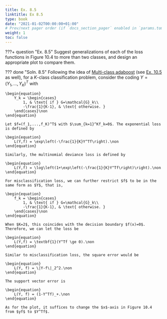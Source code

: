 ```yaml
---
title: Ex. 8.5
linktitle: Ex 8.5
type: book
date: "2021-01-02T00:00:00+01:00"
# Prev/next pager order (if `docs_section_pager` enabled in `params.toml`)
weight: 1
toc: false
---
```


???+ question "Ex. 8.5"
    Suggest generalizations of each of the loss functions in Figure 10.4 to more than two classes, and design an appropriate plot to compare them.

??? done "Soln. 8.5"
    Following the idea of [Multi-class adaboost](https://hastie.su.domains/Papers/samme.pdf) (see [Ex. 10.5](../_10-Boosting-and-Additive-Trees/ex10-05.md) as well),  for a $K$-class classification problem, consider the coding $Y=(Y_1,...,Y_K)^T$ with
	
    \begin{equation}
		Y_k = \begin{cases}
			1, & \text{ if } G=\mathcal{G}_k\\
			-\frac{1}{K-1}, & \text{ otherwise. }
		\end{cases}\non
	\end{equation}
	
    Let $f=(f_1,...,f_K)^T$ with $\sum_{k=1}^Kf_k=0$. The exponential loss is defined by
	
    \begin{equation}
		L(Y,f) = \exp\left(-\frac{1}{K}Y^Tf\right).\non
	\end{equation}

	Similarly, the multinomial deviance loss is defined by 
	
    \begin{equation}
		L(Y,f) = \log\left(1+\exp\left(-\frac{1}{K}Y^Tf\right)\right).\non
	\end{equation}
	
    For misclassification loss, we can further restrict $f$ to be in the same form as $Y$, that is,
	
    \begin{equation}
		f_k = \begin{cases}
			1, & \text{ if } G=\mathcal{G}_k\\
			-\frac{1}{K-1}, & \text{ otherwise. }
		\end{cases}\non
	\end{equation}
	
    When $K=2$, this coincides with the decision boundary $f(x)=0$. Therefore, we can let the loss be 
	
    \begin{equation}
		L(Y,f) = \textbf{1}(Y^Tf \ge 0).\non
	\end{equation}
	
    Similar to misclassification loss, the square error would be 
	
    \begin{equation}
		L(Y, f) = \|Y-f\|_2^2.\non
	\end{equation}
	
    The support vector error is 
	
    \begin{equation}
		L(Y, f) = (1-Y^Tf)_+.\non
	\end{equation}

	As for the plot, it suffices to change the $x$-axis in Figure 10.4 from $yf$ to $Y^Tf$.
